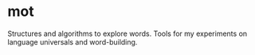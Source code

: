 # mot

Structures and algorithms to explore words. Tools for my experiments on language universals and word-building.
